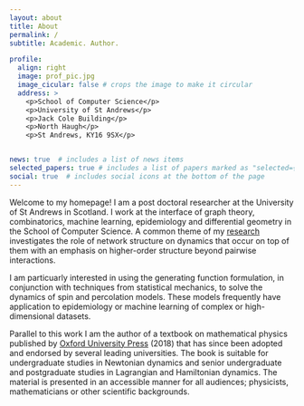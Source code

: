 ```yaml
---
layout: about
title: About
permalink: /
subtitle: Academic. Author.

profile:
  align: right
  image: prof_pic.jpg
  image_cicular: false # crops the image to make it circular
  address: >
    <p>School of Computer Science</p>
    <p>University of St Andrews</p>
    <p>Jack Cole Building</p>
    <p>North Haugh</p>
    <p>St Andrews, KY16 9SX</p>


news: true  # includes a list of news items
selected_papers: true # includes a list of papers marked as "selected={true}"
social: true  # includes social icons at the bottom of the page
---
```


Welcome to my homepage! I am a post doctoral researcher at the University of St Andrews in Scotland. I work at the interface of graph theory, combinatorics, machine learning, epidemiology and differential geometry in the School of Computer Science. A common theme of my [research](/al-folio/publications/) investigates the role of network structure on dynamics that occur on top of them with an emphasis on higher-order structure beyond pairwise interactions. 

I am particuarly interested in using the generating function formulation, in conjunction with techniques from statistical mechanics, to solve the dynamics of spin and percolation models. These models frequently have application to epidemiology or machine learning of complex or high-dimensional datasets. 

Parallel to this work I am the author of a textbook on mathematical physics published by [Oxford University Press](https://global.oup.com/academic/product/lagrangian-and-hamiltonian-dynamics-9780198822370?lang=en&cc=gb) (2018) that has since been adopted and endorsed by several leading universities. The book is suitable for undergraduate studies in Newtonian dynamics and senior undergraduate and postgraduate studies in Lagrangian and Hamiltonian dynamics. The material is presented in an accessible manner for all audiences; physicists, mathematicians or other scientific backgrounds. 